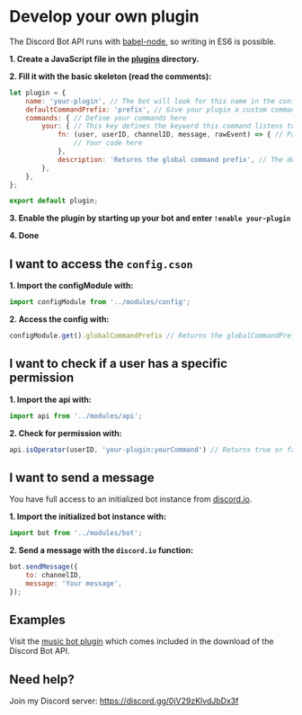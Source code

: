 # Develop your own plugin

The Discord Bot API runs with [babel-node](https://babeljs.io/docs/usage/cli/#babel-node), so writing in ES6 is possible.

**1. Create a JavaScript file in the [plugins](../plugins) directory.**

**2. Fill it with the basic skeleton (read the comments):**
```javascript
let plugin = {
    name: 'your-plugin', // The bot will look for this name in the config.cson
    defaultCommandPrefix: 'prefix', // Give your plugin a custom command prefix which will be lead by the global command prefix
    commands: { // Define your commands here
        your: { // This key defines the keyword this command listens to
            fn: (user, userID, channelID, message, rawEvent) => { // Parameters which are set by discord.io (see here: https://github.com/izy521/discord.io/wiki/2.-Events#message)
                // Your code here
            },
            description: 'Returns the global command prefix', // The description will be displayed by the general '!commands' command
        },
    },
};

export default plugin;
```

**3. Enable the plugin by starting up your bot and enter `!enable your-plugin`**

**4. Done**

I want to access the `config.cson`
---
**1. Import the configModule with:**
```javascript
import configModule from '../modules/config';
```
**2. Access the config with:**
```javascript
configModule.get().globalCommandPrefix // Returns the globalCommandPrefix set by the config.cson
```

I want to check if a user has a specific permission
---
**1. Import the api with:**
```javascript
import api from '../modules/api';
```
**2. Check for permission with:**
```javascript
api.isOperator(userID, 'your-plugin:yourCommand') // Returns true or false
```

I want to send a message
---
You have full access to an initialized bot instance from [discord.io](https://github.com/izy521/discord.io).

**1. Import the initialized bot instance with:**
```javascript
import bot from '../modules/bot';
```
**2. Send a message with the `discord.io` function:**
```javascript
bot.sendMessage({
    to: channelID,
    message: 'Your message',
});
```

## Examples
Visit the [music bot plugin](../plugins/music-bot) which comes included in the download of the Discord Bot API.

## Need help?
Join my Discord server: https://discord.gg/0jV29zKlvdJbDx3f
